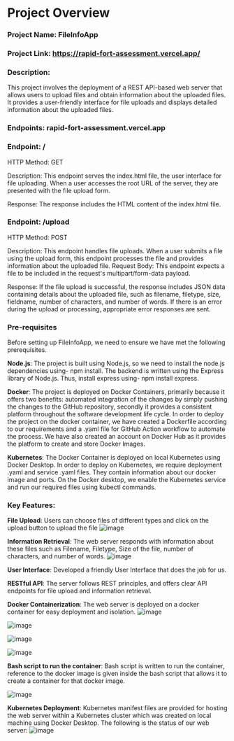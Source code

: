 # **Project Overview**
### **Project Name**: FileInfoApp
### **Project Link**: https://rapid-fort-assessment.vercel.app/
### Description:
This project involves the deployment of a REST API-based web server that allows users to upload files and obtain information about the uploaded files. It provides a user-friendly interface for file uploads and displays detailed information about the uploaded files.  
### Endpoints: rapid-fort-assessment.vercel.app

### Endpoint: /
HTTP Method: GET

Description: This endpoint serves the index.html file, the user interface for file uploading. When a user accesses the root URL of the server, they are presented with the file upload form.

Response: The response includes the HTML content of the index.html file.

### Endpoint: /upload
HTTP Method: POST

Description: This endpoint handles file uploads. When a user submits a file using the upload form, this endpoint processes the file and provides information about the uploaded file.
Request Body: This endpoint expects a file to be included in the request's multipart/form-data payload.

Response: If the file upload is successful, the response includes JSON data containing details about the uploaded file, such as filename, filetype, size, fieldname, number of characters, and number of words. If there is an error during the upload or processing, appropriate error responses are sent.

### Pre-requisites
Before setting up FileInfoApp, we need to ensure we have met the following prerequisites.

**Node.js**: The project is built using Node.js, so we need to install the node.js dependencies using- npm install. The backend is written using the Express library of Node.js. Thus, install express using- npm install express.

**Docker**: The project is deployed on Docker Containers, primarily because it offers two benefits: automated integration of the changes by simply pushing the changes to the GitHub repository, secondly it provides a consistent platform throughout the software development life cycle. In order to deploy the project on the docker container, we have created a Dockerfile according to our requirements and a .yaml file for GitHub Action workflow to automate the process. We have also created an account on Docker Hub as it provides the platform to create and store Docker Images.

**Kubernetes**: The Docker Container is deployed on local Kubernetes using Docker Desktop. In order to deploy on Kubernetes, we require deployment .yaml and service .yaml files. They contain information about our docker image and ports. On the Docker desktop, we enable the Kubernetes service and run our required files using kubectl commands.

### Key Features:
**File Upload**: Users can choose files of different types and click on the upload button to upload the file 
![image](https://github.com/Mandeep-sa/Rapid_fort_assessment/assets/89070523/de783e5c-c6ca-49e8-946e-ad202fc6e807)

**Information Retrieval**: The web server responds with information about these files such as Filename, Filetype, Size of the file, number of characters, and number of words.
![image](https://github.com/Mandeep-sa/Rapid_fort_assessment/assets/89070523/309c6b2e-88a6-4790-96e3-c841c1df63cf)

 **User Interface**: Developed a friendly User Interface that does the job for us.

**RESTful API**: The server follows REST principles, and offers clear API endpoints for file upload and information retrieval.

**Docker Containerization**: The web server is deployed on a docker container for easy deployment and isolation.
![image](https://github.com/Mandeep-sa/Rapid_fort_assessment/assets/89070523/95e3e030-f7a8-4271-8aee-047e5cd8bdfc)

![image](https://github.com/Mandeep-sa/Rapid_fort_assessment/assets/89070523/d509d0ad-2a5f-45f7-bf74-d5ec661e2f0f)

![image](https://github.com/Mandeep-sa/Rapid_fort_assessment/assets/89070523/839391b6-eb12-4a3d-9c02-b951715e93dd)

![image](https://github.com/Mandeep-sa/Rapid_fort_assessment/assets/89070523/7fa6bc8f-2abe-4a92-a627-4759ad848088)

**Bash script to run the container**: Bash script is written to run the container, reference to the docker image is given inside the bash script that allows it to create a container for that docker image.

![image](https://github.com/Mandeep-sa/Rapid_fort_assessment/assets/89070523/758717fd-7368-47b6-8110-b6dc745119ab)

 **Kubernetes Deployment**: Kubernetes manifest files are provided for hosting the web server within a Kubernetes cluster which was created on local machine using Docker Desktop. The following is the status of our web server:
 ![image](https://github.com/Mandeep-sa/Rapid_fort_assessment/assets/89070523/428d9946-b615-4b70-86ff-2c52294b50ed)


